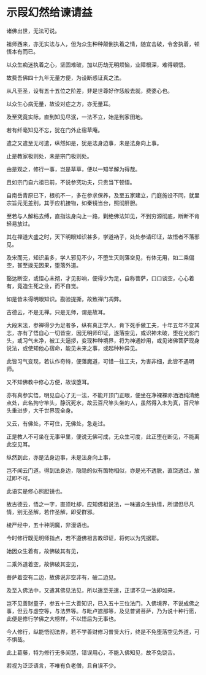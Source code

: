 # 示叚幻然给谏请益

诸佛出世，无法可说。

祖师西来，亦无实法与人，但为众生种种颠倒执着之情，随宜击破，令舍执着，顿悟本有而已。

以众生痴迷执着之心，坚固难破，加以历劫无明烦恼，业障根深，难得顿悟。

故费吾佛四十九年无量方便，为设断惑证真之法。

从凡至圣，设有五十五位之阶差，非是世尊好作恁般去就，费婆心也。

以众生心病无量，故设对症之方，亦无量耳。

及至究竟实际，直到知见尽泯，一法不立，始是到家田地。

若有纤毫知见不忘，犹在门外止宿草庵。

遣之又遣至无可遣，纵然如是，犹是法身边事，未是法身向上事。

止是教家极则处，未是宗门极则处。

由是观之，修行一事，岂是草草，便以一知半解为得哉。

且如宗门自六祖已前，不说参究功夫，只贵当下顿悟。

自南岳青原已下，根机不一，多在参求保养，及至五家建立，门庭施设不同，就里宗旨元无差别，其于应机接物，如秦镜当台，照彻肝胆。

至若与人解粘去缚，直指法身向上一路，剿绝佛法知见，不到穷源彻底，断断不肯轻易放过。

其在禅道大盛之时，天下明眼知识甚多，学道衲子，处处参请印证，故悟者不落邪见。

及宋而元，知识虽多，学人邪见不少，不堕生灭则落空见，有体无用，如二乘偏空，甚至拨无因果，堕落外道。

豁达断空，或悟心未彻，才见影响，便得少为足，自称菩萨，口口谈空，心心着有，竟造生死之业，而不自觉。

如是皆未得明眼知识。勘验提撕，故致禅门凋弊。

古德云，不是无禅。只是无师，谓是故耳。

大段末法，参禅得少为足者多，纵有真正学人，肯下死手做工夫，十年五年不变其志，亦有了悟自心一切皆空，因无明师印证，遂落空见，或识神未破，堕在光影门头，或习气未净，被工夫逼拶，变现种种境界，将为神通妙用，或见诸佛菩萨现身说法，或使知他心宿命，能见未来之事，或起种种异见。

此皆习气变现，若认作奇特，便落魔道，可惜一往工夫，为害非细，此皆不遇明师。

又不知佛教中修心方便，故误堕耳。

亦有真参实悟，明见自心了无一法，不能开顶门正眼，便坐在净裸裸赤洒洒纯清绝点处，此名拘守竿头，静沉死水，故云百尺竿头坐的人，虽然得入未为真，百尺竿头重进步，大千世界现全身。

又云，有佛处，不可住，无佛处，急走过。

正是教人不可坐在无事甲里，便说无佛可成，无众生可度，此正堕在断见，不能离此空见耳。

纵然到此，亦是法身边事，未是法身向上事，

岂不闻云门道。得到法身边，隐隐的似有箇物相似，亦是光不透脱，直饶透过，放过即不可。

此语实是修心照胆镜也。

故古德云，悟之一字，直须吐却，应知佛祖说法，一味遣众生执情，所谓但尽凡情，别无圣解，若作圣解，即受群邪。

棱严经中，五十种阴魔，非漫语也。

今时修行既无明师指点，若不遵佛祖言教印证，将何以为凭据耶。

始因众生着有，故佛破其有见，

二乘外道着空，故佛破其空见，

菩萨着空有二边，故佛说非空非有，破二边见。

及至入佛法中，又遣其佛见法见，所以遣至无遣，正谓不见一法即如来，

岂不见善财童子，参五十三大善知识，已入五十三位法门，入佛境界，不说成佛之事，但云与虚空等，与法界等。与毗卢遮那等，及见普贤菩萨，乃为说十种行愿，此便是修行学佛之大榜样，不以悟后为无事也。

今人修行，纵能悟彻法界，若不学善财修习普贤大行，终是不免堕落空见外道，可不惧哉。

此上葛藤，特为修行无多闻慧，错误用心，不能入佛知见，故不免饶舌。

若视为泛泛语言，不唯有负老僧，且自误不少。